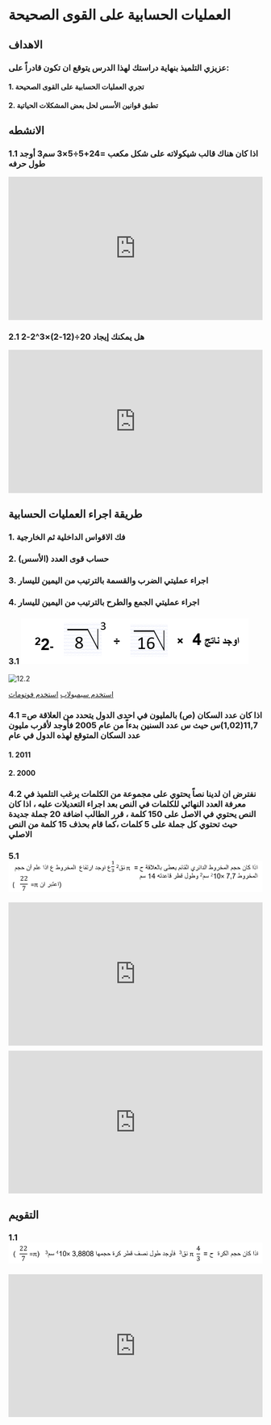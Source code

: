 # العمليات الحسابية على القوى الصحيحة

## الاهداف

### عزيزي التلميذ بنهاية دراستك لهذا الدرس يتوقع ان تكون قادراً على:

#### 1. تجري العمليات الحسابية على القوى الصحيحة

#### 2. تطبق قوانين الأسس لحل بعض المشكلات الحياتية

## الانشطه

### 1.1 اذا كان هناك قالب شيكولاته على شكل مكعب =24+5÷5×3 سم3 أوجد طول حرفه

<div style="position: relative; padding-bottom: 56.25%; height: 0; overflow: hidden; z-index: 0;">
  <iframe style="position: absolute; top: 0; left: 0; width: 100%; height: 100%;" src="https://www.youtube.com/embed/L_N8IWCYMiY" frameborder="0" allow="accelerometer; autoplay; clipboard-write; encrypted-media; gyroscope; picture-in-picture" allowfullscreen></iframe>
</div>

### 2.1 هل يمكنك إيجاد 20÷(12-2)×3^2-2

<div style="position: relative; padding-bottom: 56.25%; height: 0; overflow: hidden;">
  <iframe style="position: absolute; top: 0; left: 0; width: 100%; height: 100%;" src="https://www.youtube.com/embed/Bo5TGekKcyQ" frameborder="0" allow="accelerometer; autoplay; clipboard-write; encrypted-media; gyroscope; picture-in-picture" allowfullscreen></iframe>
</div>

## طريقة اجراء العمليات الحسابية

### 1. فك الاقواس الداخلية ثم الخارجية

### 2. حساب قوى العدد (الأسس)

### 3. اجراء عمليتي الضرب والقسمة بالترتيب من اليمين لليسار

### 4. اجراء عمليتي الجمع والطرح بالترتيب من اليمين لليسار

### 3.1 ![12.1](../Images/lec12-1.png)

![12.2](https://i.ytimg.com/vi/Dfwl4S3CtZk/sddefault.jpg)

<a href="https://ar.symbolab.com/" target="_blank">استخدم سيمبولاب</a>
<a href="https://photomath.com/install/" target="_blank">استخدم فوتوماث</a>

### 4.1 اذا كان عدد السكان (ص) بالمليون في احدى الدول يتحدد من العلاقة ص= 11,7(1,02)س حيث س عدد السنين بدءاً من عام 2005 فأوجد لأقرب مليون عدد السكان المتوقع لهذه الدول في عام

#### 1. 2011

#### 2. 2000

### 4.2 نفترض ان لدينا نصاً يحتوي على مجموعة من الكلمات يرغب التلميذ في معرفة العدد النهائي للكلمات في النص بعد اجراء التعديلات عليه ، اذا كان النص يحتوي في الاصل على 150 كلمة ، قرر الطالب اضافة 20 جملة جديدة حيث تحتوي كل جملة على 5 كلمات ،كما قام بحذف 15 كلمة من النص الاصلي

### 5.1 ![12.3](../Images/lec12-2.png)

<div style="position: relative; padding-bottom: 56.25%; height: 0; overflow: hidden; margin-bottom:10px;">
  <iframe style="position: absolute; top: 0; left: 0; width: 100%; height: 100%;" src="https://www.youtube.com/embed/0Af7sMxdbCw" frameborder="0" allow="accelerometer; autoplay; clipboard-write; encrypted-media; gyroscope; picture-in-picture" allowfullscreen></iframe>
</div>

<div style="position: relative; padding-bottom: 56.25%; height: 0; overflow: hidden;">
  <iframe style="position: absolute; top: 0; left: 0; width: 100%; height: 100%;" src="https://www.youtube.com/embed/fu29vN9Rv7o" frameborder="0" allow="accelerometer; autoplay; clipboard-write; encrypted-media; gyroscope; picture-in-picture" allowfullscreen></iframe>
</div>

## التقويم

### 1.1 ![12.4](../Images/lec12-3.png)

<div style="position: relative; padding-bottom: 56.25%; height: 0; overflow: hidden;">
  <iframe style="position: absolute; top: 0; left: 0; width: 100%; height: 100%;" src="https://www.youtube.com/embed/oAah2H9unMY" frameborder="0" allow="accelerometer; autoplay; clipboard-write; encrypted-media; gyroscope; picture-in-picture" allowfullscreen></iframe>
</div>

